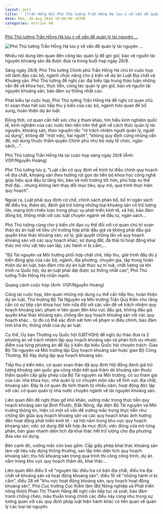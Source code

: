 ```yaml
---
layout: post
title: " [Trần Hồng Hà] Phó Thủ tướng Trần Hồng Hà lưu ý về vấn đề quản lý tài nguyên ..."
date: Mon, 26 Aug 2024 19:00:00 +0700
categories: entries VN
---
```

[Phó Thủ tướng Trần Hồng Hà lưu ý về vấn đề quản lý tài nguyên ...](https://cafef.vn/pho-thu-tuong-tran-hong-ha-luu-y-ve-van-de-quan-ly-tai-nguyen-khoang-san-18824082617131245.chn)

![Phó Thủ tướng Trần Hồng Hà lưu ý về vấn đề quản lý tài nguyên ...](https://cafefcdn.com/zoom/600_315/203337114487263232/2024/8/26/avatar1724667017805-17246670182042001138718.jpg)

Nhiều nội dung liên quan đến công tác quản lý để gìn giữ, bảo vệ nguồn tài nguyên khoáng sản đã được đưa ra trong buổi họp ngày 26/8.

Sáng ngày 26/8, Phó Thủ tướng Chính phủ Trần Hồng Hà chủ trì cuộc họp với lãnh đạo các bộ, ngành chức năng cho ý kiến về dự án Luật Địa chất và Khoáng sản. Phó Thủ tướng đề nghị các đại biểu tập trung thảo luận những vấn đề về khoa học, thực tiễn, công tác quản lý gìn giữ, bảo vệ nguồn tài nguyên khoáng sản, bảo đảm sự thống nhất cao.

Phát biểu tại cuộc họp, Phó Thủ tướng Trần Hồng Hà đề nghị cơ quan chủ trì soạn thảo hết sức tiếp thu ý kiến của các bộ, ngành hữu quan để bổ sung, hoàn thiện dự án luật.

Đồng thời, cơ quan cần hết sức chú ý tham khảo, tìm hiểu kinh nghiệm quốc tế, kinh nghiệm của các nước tiên tiến trên thế giới về cách thức quản lý tài nguyên, khoáng sản, theo nguyên tắc "rõ trách nhiệm người quản lý, người sử dụng", không để "một việc, hai người", "không quy định cứng những vấn đề, nội dung thuộc thẩm quyền Chính phủ như bộ máy tổ chức, ngân sách,…".

Phó Thủ tướng Trần Hồng Hà tại cuộc họp sáng ngày 26/8 (Ảnh: VGP/Nguyễn Hoàng)

Phó Thủ tướng lưu ý, "Luật cần có quy định về trình tự điều chỉnh quy hoạch về địa chất, khoáng sản theo hướng rút gọn do tiến bộ khoa học công nghệ giúp hiệu quả đầu tư tăng lên, bảo vệ môi trường tốt hơn, phù hợp xu thế thời đại… nhưng không làm thay đổi mục tiêu, quy mô, quá trình thực hiện quy hoạch".

Ngoài ra, Luật phải quy định cơ chế, chính sách phân bổ, bố trí ngân sách để điều tra, thăm dò, đánh giá trữ lượng những loại khoáng sản có trữ lượng lớn, mang tính chiến lược trong phục vụ phát triển kinh tế, xã hội, bảo đảm đồng bộ, thống nhất với các luật chuyên ngành về đầu tư, ngân sách…

Phó Thủ tướng cũng cho ý kiến chỉ đạo cụ thể đối với cơ quan chủ trì soạn thảo dự án luật về tiêu chí trường hợp phải đấu giá và không phải đấu giá quyền khai thác khoáng sản; xử lý, giải quyết chồng lấn về quy hoạch khoáng sản với các quy hoạch khác; sử dụng đất, đá thải từ hoạt động khai thác mỏ như vật liệu san lấp; các hành vi bị cấm;…

"Bộ Tài nguyên và Môi trường phối hợp chặt chẽ, tiếp thu, giải trình đầy đủ ý kiến đóng góp của các bộ, ngành, địa phương, chuyên gia, tập trung hoàn thiện dự án luật, bảo đảm cho dự án luật thực sự trí tuệ, chất lượng và khi trình ra Quốc hội, dự án luật phải đạt được sự thống nhất cao”, Phó Thủ tướng Trần Hồng Hà nhấn mạnh.

Quang cảnh cuộc họp (Ảnh: VGP/Nguyễn Hoàng)

Cũng tại cuộc họp, liên quan những nội dung cụ thể cần tiếp thu, hoàn thiện dự án luật, Thứ trưởng Bộ Tài Nguyên và Môi trường Trần Quý Kiên cho rằng cần có sự tiếp cận khoa học hơn nữa đối với các vấn đề về trách nhiệm quy hoạch khoáng sản; phạm vi liên quan đến khu vực đấu giá, không đấu giá quyền khai thác khoáng sản; chồng lấn quy hoạch khoáng sản với các quy hoạch khác… từ đó có thể xác định sát hơn về phạm vi điều chỉnh, bảo đảm tính khả thi, thống nhất của dự án luật.

Cụ thể, Ủy ban Thường vụ Quốc hội (UBTVQH) đề nghị dự thảo đưa ra 2 phương án về trách nhiệm lập quy hoạch khoáng sản và phân tích ưu nhược điểm của từng phương án để lấy ý kiến đại biểu Quốc hội chuyên trách: Giao Bộ Tài nguyên và Môi trường lập Quy hoạch khoáng sản hoặc giao Bộ Công Thương, Bộ Xây dựng lập quy hoạch khoáng sản.

Tiếp thu ý kiến trên, cơ quan soạn thảo đã quy định Hội đồng đánh giá trữ lượng khoáng sản quốc gia công nhận kết quả thăm dò khoáng sản thuộc thẩm quyền cấp giấy phép của Bộ Tài nguyên và Môi trường, có sự tham gia của các nhà khoa học, nhà quản lý có chuyên môn sâu về lĩnh vực địa chất, khoáng sản. Đây là cơ quan đã hình thành từ nhiều năm, hoạt động độc lập với các cơ quan quản lý nhà nước chuyên ngành về tài nguyên khoáng sản.

Liên quan đến đề nghị tháo gỡ khó khăn, vướng mắc trong thực tiễn quy hoạch khoáng sản tại Bình Phước, Đắk Nông, đại diện Bộ Tài nguyên và Môi trường thông tin, hiện có một số vấn đề vướng mắc trong thực tiễn như chồng lấn giữa quy hoạch khoáng sản và các quy hoạch khác ảnh hưởng đến hoạt động phát triển kinh tế - xã hội nằm trong khu vực quy hoạch khoáng sản; việc sử dụng đất kết hợp đa mục đích; việc đóng cửa mỏ từng phần, bàn giao nhanh diện tích đã khai thác hết trữ lượng cho địa phương đưa vào sử dụng.

Bên cạnh đó, vướng mắc còn bao gồm: Cấp giấy phép khai thác khoáng sản làm vật liệu xây dựng thông thường, san lấp trên diện tích quy hoạch khoáng sản; thu hồi khoáng sản trong quá trình thi công công trình, dự án nằm trong khu vực quy hoạch thăm dò, khai thác…

Liên quan đến điều 5 về "nguyên tắc điều tra cơ bản địa chất, điều tra địa chất về khoáng sản và hoạt động khoáng sản"; điều 10 về "những hành vi bị cấm", điều 28 về "khu vực hoạt động khoáng sản, quy hoạch hoạt động khoáng sản", Phó Cục trưởng Cục Kiểm lâm (Bộ Nông nghiệp và Phát triển nông thôn) Phan Thị Thanh Hằng đề nghị cần tiếp tục rà soát, bảo đảm tránh chồng chéo, mâu thuẫn trong chính các điều này cũng như trong sự tương quan với các quy định pháp luật hiện hành khác có liên quan về quản lý các loại tài nguyên.

